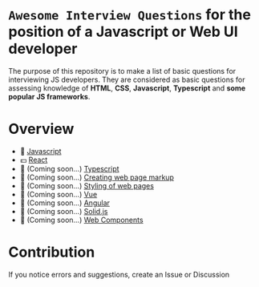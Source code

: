 # `Awesome Interview Questions` for the position of a Javascript or Web UI developer
The purpose of this repository is to make a list of basic questions for interviewing JS developers.
They are considered as basic questions for assessing knowledge of **HTML**, **CSS**, **Javascript**, **Typescript** and **some popular JS frameworks**.

# Overview
- 🍆 [Javascript](./Javascript.md)
- 💵 [React](./React.md)
- 🗿 (Coming soon...) [Typescript](./Typescript.md)
- 🗿 (Coming soon...) [Сreating web page markup]()
- 🗿 (Coming soon...) [Styling of web pages]()
- 🗿 (Coming soon...) [Vue](#Vue)
- 🗿 (Coming soon...) [Angular](#Angular)
- 🗿 (Coming soon...) [Solid.js](#Solid.js)
- 🗿 (Coming soon...) [Web Components]()

# Contribution
If you notice errors and suggestions, create an Issue or Discussion
